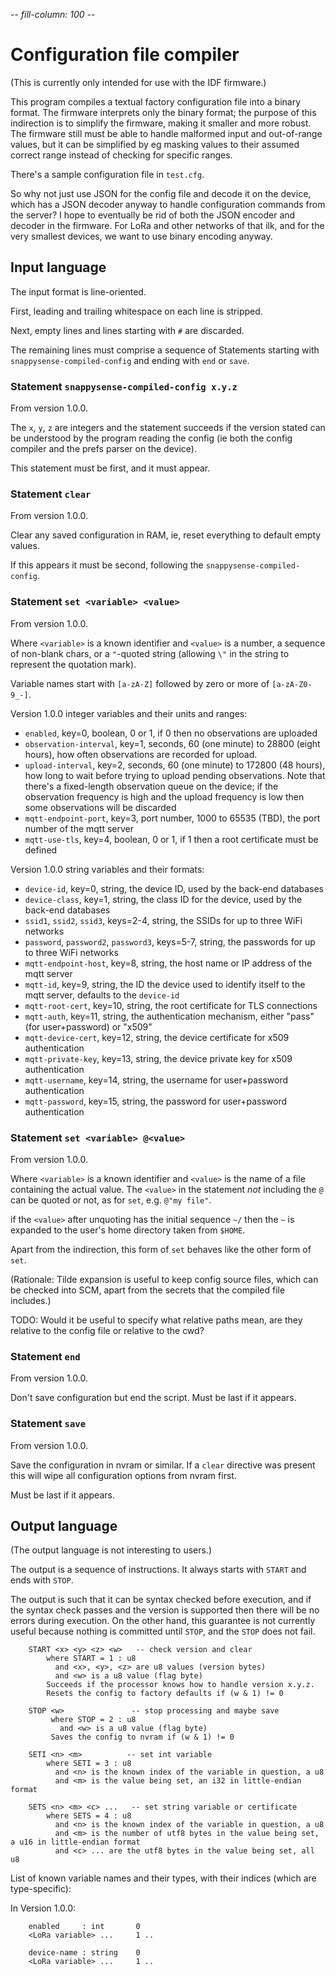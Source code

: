 -*- fill-column: 100 -*-

# Configuration file compiler

(This is currently only intended for use with the IDF firmware.)

This program compiles a textual factory configuration file into a binary format.  The firmware
interprets only the binary format; the purpose of this indirection is to simplify the firmware,
making it smaller and more robust.  The firmware still must be able to handle malformed input and
out-of-range values, but it can be simplified by eg masking values to their assumed correct range
instead of checking for specific ranges.

There's a sample configuration file in `test.cfg`.

So why not just use JSON for the config file and decode it on the device, which has a JSON decoder
anyway to handle configuration commands from the server?  I hope to eventually be rid of both the
JSON encoder and decoder in the firmware.  For LoRa and other networks of that ilk, and for the very
smallest devices, we want to use binary encoding anyway.

## Input language

The input format is line-oriented.

First, leading and trailing whitespace on each line is stripped.

Next, empty lines and lines starting with `#` are discarded.

The remaining lines must comprise a sequence of Statements starting with
`snappysense-compiled-config` and ending with `end` or `save`.

### Statement `snappysense-compiled-config x.y.z`

From version 1.0.0.

The `x`, `y`, `z` are integers and the statement succeeds if the version stated can be understood by
the program reading the config (ie both the config compiler and the prefs parser on the device).

This statement must be first, and it must appear.

### Statement `clear`

From version 1.0.0.

Clear any saved configuration in RAM, ie, reset everything to default empty values.

If this appears it must be second, following the `snappysense-compiled-config`.

### Statement `set <variable> <value>`

From version 1.0.0.

Where `<variable>` is a known identifier and `<value>` is a number, a sequence of non-blank chars,
or a `"`-quoted string (allowing `\"` in the string to represent the quotation mark).

Variable names start with `[a-zA-Z]` followed by zero or more of `[a-zA-Z0-9_-]`.

Version 1.0.0 integer variables and their units and ranges:

* `enabled`, key=0, boolean, 0 or 1, if 0 then no observations are uploaded
* `observation-interval`, key=1, seconds, 60 (one minute) to 28800 (eight hours), how often observations
   are recorded for upload.
* `upload-interval`, key=2, seconds, 60 (one minute) to 172800 (48 hours), how long to wait before trying
   to upload pending observations.  Note that there's a fixed-length observation queue on the device;
   if the observation frequency is high and the upload frequency is low then some observations will
   be discarded
* `mqtt-endpoint-port`, key=3, port number, 1000 to 65535 (TBD), the port number of the mqtt server
* `mqtt-use-tls`, key=4, boolean, 0 or 1, if 1 then a root certificate must be defined

Version 1.0.0 string variables and their formats:

* `device-id`, key=0, string, the device ID, used by the back-end databases
* `device-class`, key=1, string, the class ID for the device, used by the back-end databases
* `ssid1`, `ssid2`, `ssid3`, keys=2-4, string, the SSIDs for up to three WiFi networks
* `password`, `password2`, `password3`, keys=5-7, string, the passwords for up to three WiFi networks
* `mqtt-endpoint-host`, key=8, string, the host name or IP address of the mqtt server
* `mqtt-id`, key=9, string, the ID the device used to identify itself to the mqtt server, defaults to the `device-id`
* `mqtt-root-cert`, key=10, string, the root certificate for TLS connections
* `mqtt-auth`, key=11, string, the authentication mechanism, either "pass" (for user+password) or "x509"
* `mqtt-device-cert`, key=12, string, the device certificate for x509 authentication
* `mqtt-private-key`, key=13, string, the device private key for x509 authentication
* `mqtt-username`, key=14, string, the username for user+password authentication
* `mqtt-password`, key=15, string, the password for user+password authentication

### Statement `set <variable> @<value>`

From version 1.0.0.

Where `<variable>` is a known identifier and `<value>` is the name of a file containing the actual
value.  The `<value>` in the statement *not* including the `@` can be quoted or not, as for `set`,
e.g. `@"my file"`.

if the `<value>` after unquoting has the initial sequence `~/` then the `~` is expanded to the
user's home directory taken from `$HOME`.

Apart from the indirection, this form of `set` behaves like the other form of `set`.

(Rationale: Tilde expansion is useful to keep config source files, which can be checked into SCM,
apart from the secrets that the compiled file includes.)

TODO: Would it be useful to specify what relative paths mean, are they relative to the config
file or relative to the cwd?

### Statement `end`

From version 1.0.0.

Don't save configuration but end the script.  Must be last if it appears.

### Statement `save`

From version 1.0.0.

Save the configuration in nvram or similar.  If a `clear` directive was present this will wipe all
configuration options from nvram first.

Must be last if it appears.


## Output language

(The output language is not interesting to users.)

The output is a sequence of instructions.  It always starts with `START` and ends with `STOP`.

The output is such that it can be syntax checked before execution, and if the syntax check passes
and the version is supported then there will be no errors during execution.  On the other hand, this
guarantee is not currently useful because nothing is committed until `STOP`, and the `STOP` does not
fail.

```
    START <x> <y> <z> <w>   -- check version and clear
        where START = 1 : u8
          and <x>, <y>, <z> are u8 values (version bytes)
          and <w> is a u8 value (flag byte)
        Succeeds if the processor knows how to handle version x.y.z.
        Resets the config to factory defaults if (w & 1) != 0

    STOP <w>               -- stop processing and maybe save
         where STOP = 2 : u8
           and <w> is a u8 value (flag byte)
         Saves the config to nvram if (w & 1) != 0

    SETI <n> <m>          -- set int variable
        where SETI = 3 : u8
          and <n> is the known index of the variable in question, a u8
          and <m> is the value being set, an i32 in little-endian format

    SETS <n> <m> <c> ...   -- set string variable or certificate
        where SETS = 4 : u8
          and <n> is the known index of the variable in question, a u8
          and <m> is the number of utf8 bytes in the value being set, a u16 in little-endian format
          and <c> ... are the utf8 bytes in the value being set, all u8
```

List of known variable names and their types, with their indices (which are type-specific):

In Version 1.0.0:

```
    enabled     : int       0
    <LoRa variable> ...     1 .. 

    device-name : string    0
    <LoRa variable> ...     1 .. 
```
